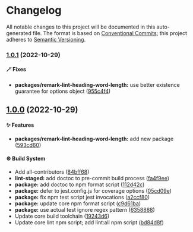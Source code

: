 # Changelog

All notable changes to this project will be documented in this auto-generated
file. The format is based on [Conventional Commits][1]; this project adheres to
[Semantic Versioning][2].

### [1.0.1][3] (2022-10-29)

#### 🪄 Fixes

- **packages/remark-lint-heading-word-length:** use better existence guarantee
  for options object ([955c4f4][4])

## [1.0.0][5] (2022-10-29)

#### ✨ Features

- **packages/remark-lint-heading-word-length:** add new package ([593cd60][6])

#### ⚙️ Build System

- Add all-contributors ([84bff68][7])
- **lint-staged:** add doctoc to pre-commit build process ([fa4f9ee][8])
- **package:** add doctoc to npm format script ([112d42c][9])
- **package:** defer to jest.config.js for coverage options ([05cd09e][10])
- **package:** fix npm test script jest invocations ([a2ccf80][11])
- **package:** update core npm format script ([c9d61ba][12])
- **package:** use actual test ignore regex pattern ([6358888][13])
- Update core build toolchain ([19243d6][14])
- Update core lint npm script; add lint:all npm script ([bd84d8f][15])

[1]: https://conventionalcommits.org
[2]: https://semver.org
[3]:
  https://github.com/Xunnamius/unified-utils/compare/remark-lint-heading-word-length@1.0.0...remark-lint-heading-word-length@1.0.1
[4]:
  https://github.com/Xunnamius/unified-utils/commit/955c4f498096c3c3e02cce788a0387ae1a85613f
[5]:
  https://github.com/Xunnamius/unified-utils/compare/05cd09e0cf13f18fa56f6156516bcf546b1238e6...remark-lint-heading-word-length@1.0.0
[6]:
  https://github.com/Xunnamius/unified-utils/commit/593cd60c080725ec30073ab03fed26791c787f79
[7]:
  https://github.com/Xunnamius/unified-utils/commit/84bff68339c7a742c104c0f2545fe62b28c8b473
[8]:
  https://github.com/Xunnamius/unified-utils/commit/fa4f9ee3f9cd922875cf077f6d8b74105f0ba55e
[9]:
  https://github.com/Xunnamius/unified-utils/commit/112d42c6999f758ff618f4e116eb7cf38c09f77c
[10]:
  https://github.com/Xunnamius/unified-utils/commit/05cd09e0cf13f18fa56f6156516bcf546b1238e6
[11]:
  https://github.com/Xunnamius/unified-utils/commit/a2ccf801276c84e54d3fc1afaad574f78408d86f
[12]:
  https://github.com/Xunnamius/unified-utils/commit/c9d61bacbd52bc76b05abd3426474bf0176c3cd9
[13]:
  https://github.com/Xunnamius/unified-utils/commit/63588887a7377f3ee7488b19c87f1f2bf1faa811
[14]:
  https://github.com/Xunnamius/unified-utils/commit/19243d623ba14cfd629c5e4632e6a75de508592b
[15]:
  https://github.com/Xunnamius/unified-utils/commit/bd84d8fc1fb5c4d1828a16a47214a6730f34899a
